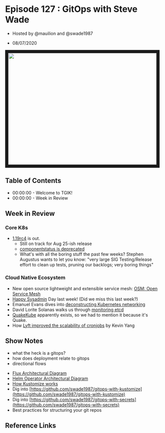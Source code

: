# Episode 127 : GitOps with Steve Wade

- Hosted by @mauilion and @swade1987

- 08/07/2020

<!--- Thumbnailed embed of the video, n8Xo_ghCIOSY is the video id from the youtube url --->

<a href="https://www.youtube.com/watch?v=F70wRexHIwg
" target="_blank"><img src="http://img.youtube.com/vi/F70wRexHIwg/hqdefault.jpg" width="480" height="360" border="10" /></a>

## Table of Contents

- 00:00:00 - Welcome to TGIK!
- 00:00:00 - Week in Review

## Week in Review

### Core K8s

- [1.19rc4](https://github.com/kubernetes/kubernetes/blob/master/CHANGELOG/CHANGELOG-1.19.md#v1190-rc4) is out.
    - Still on track for Aug 25-ish release
    - [componentstatus is deprecated](https://github.com/kubernetes/kubernetes/pull/93570)
    - What's with all the boring stuff the past few weeks? Stephen Augustus wants to let you know: "very large SIG Testing/Release effort to clean up tests, pruning our backlogs; very boring things" 

### Cloud Native Ecosystem

- New open source lightweight and extensible service mesh: [OSM: Open Service Mesh](https://openservicemesh.io/)
- [Happy Sysadmin](https://sysadminday.com/) Day last week! (Did we miss this last week?)
- Emanuel Evans dives into [deconstructing Kubernetes networking](https://eevans.co/blog/deconstructing-kubernetes-networking/)
- David Lorite Solanas walks us through [monitoring etcd](https://sysdig.com/blog/monitor-etcd/)
- [QuakeKube](https://github.com/criticalstack/quake-kube) apparently exists, so we had to mention it because it's Quake.
- How [Lyft improved the scalability of cronjobs](https://eng.lyft.com/improving-kubernetes-cronjobs-at-scale-part-1-cf1479df98d4) by Kevin Yang

## Show Notes
* what the heck is a gitops?
* how does deployment relate to gitops
* directional flows
- [Flux Architectural Diagram](https://github.com/fluxcd/flux/blob/master/docs/_files/flux-cd-diagram.png)
- [Helm Operator Architectural Diagram](https://github.com/fluxcd/helm-operator/blob/master/docs/_files/fluxcd-helm-operator-diagram.png) 
- [How Kustomize works](https://github.com/kubernetes-sigs/kustomize/blob/master/docs/images/base.jpg)
- Dig into [https://github.com/swade1987/gitops-with-kustomize](https://github.com/swade1987/gitops-with-kustomize)
- Dig into [https://github.com/swade1987/gitops-with-secrets](https://github.com/swade1987/gitops-with-secrets)
- Best practices for structuring your git repos


## Reference Links
